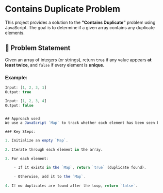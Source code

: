 # Contains Duplicate Problem

This project provides a solution to the **"Contains Duplicate"** problem using JavaScript. The goal is to determine if a given array contains any duplicate elements.

## 🧩 Problem Statement

Given an array of integers (or strings), return `true` if any value appears **at least twice**, and `false` if every element is **unique**.

### Example:
```js
Input: [1, 2, 3, 1]
Output: true

Input: [1, 2, 3, 4]
Output: false


## Approach used
We use a JavaScript `Map` to track whether each element has been seen before.

### Key Steps:

1. Initialize an empty `Map`.
    
2. Iterate through each element in the array.
    
3. For each element:
    
    - If it exists in the `Map`, return `true` (duplicate found).
        
    - Otherwise, add it to the `Map`.
        
4. If no duplicates are found after the loop, return `false`.